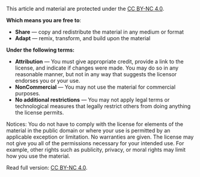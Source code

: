 This article and material are protected under the [CC BY-NC 4.0](https://creativecommons.org/licenses/by-nc/4.0/).

**Which means you are free to**:
* **Share** — copy and redistribute the material in any medium or format
* **Adapt** — remix, transform, and build upon the material

**Under the following terms:**

* **Attribution** — You must give appropriate credit, provide a link to the license,
and indicate if changes were made. You may do so in any reasonable manner,
but not in any way that suggests the licensor endorses you or your use.
* **NonCommercial** — You may not use the material for commercial purposes.
* **No additional restrictions** — You may not apply legal terms or technological measures
that legally restrict others from doing anything the license permits.


Notices:
You do not have to comply with the license for elements of the material in the public domain or
where your use is permitted by an applicable exception or limitation. No warranties are given.
The license may not give you all of the permissions necessary for your intended use.
For example, other rights such as publicity, privacy, or moral rights may limit how you use the material.

Read full version: [CC BY-NC 4.0](https://creativecommons.org/licenses/by-nc/4.0/).
